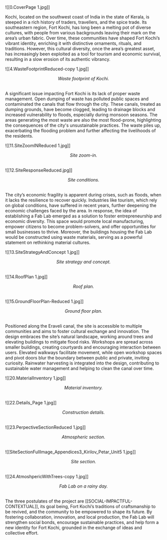 
![[0.CoverPage 1.jpg]]

Kochi, located on the southwest coast of India in the state of Kerala, is steeped in a rich history of traders, travellers, and the spice trade. Its southeastern region, Fort Kochi, has long been a melting pot of diverse cultures, with people from various backgrounds leaving their mark on the area’s urban fabric. Over time, these communities have shaped Fort Kochi’s vibrant identity, enriching it with distinctive ornaments, rituals, and traditions. However, this cultural diversity, once the area’s greatest asset, has increasingly been exploited as a tool for tourism and economic survival, resulting in a slow erosion of its authentic vibrancy.

![[4.WasteFootprintReduced-copy 1.jpg]]*<p align=center> Waste footprint of Kochi. </p>*
\
A significant issue impacting Fort Kochi is its lack of proper waste management. Open dumping of waste has polluted public spaces and contaminated the canals that flow through the city. These canals, treated as dumping grounds, have become clogged, leading to drainage blocks and increased vulnerability to floods, especially during monsoon seasons. The areas generating the most waste are also the most flood-prone, highlighting the consequences of the city's unsustainable practices. The waste piles up, exacerbating the flooding problem and further affecting the livelihoods of the residents.

![[11.SiteZoomINReduced 1.jpg]]
*<p align=center> Site zoom-in. </p>*
\
![[12.SiteResponseReduced.jpg]]
*<p align=center> Site conditions. </p>*
\
The city’s economic fragility is apparent during crises, such as floods, when it lacks the resilience to recover quickly. Industries like tourism, which rely on global conditions, have suffered in recent years, further deepening the economic challenges faced by the area. In response, the idea of establishing a Fab Lab emerged as a solution to foster entrepreneurship and economic diversity. This space would promote local manufacturing, empower citizens to become problem-solvers, and offer opportunities for small businesses to thrive. Moreover, the buildings housing the Fab Lab would be constructed using waste materials, serving as a powerful statement on rethinking material cultures.

![[13.SiteStrategyAndConcept 1.jpg]]
*<p align=center> Site strategy and concept. </p>*
\
![[14.RoofPlan 1.jpg]]
*<p align=center> Roof plan. </p>*
\
![[15.GroundFloorPlan-Reduced 1.jpg]]
*<p align=center> Ground floor plan. </p>*
\
Positioned along the Eraveli canal, the site is accessible to multiple communities and aims to foster cultural exchange and innovation. The design embraces the site’s natural landscape, working around trees and elevating buildings to mitigate flood risks. Workshops are spread across smaller buildings, creating courtyards and encouraging interaction between users. Elevated walkways facilitate movement, while open workshop spaces and pivot doors blur the boundary between public and private, inviting curiosity. Rainwater harvesting is integrated into the design, contributing to sustainable water management and helping to clean the canal over time.

![[20.MaterialInventory 1.jpg]]
*<p align=center> Material inventory. </p>*
\
![[22.Details_Page 1.jpg]]
*<p align=center> Construction details. </p>*
\
![[23.PerpectiveSectionReduced 1.jpg]]
*<p align=center> Atmospheric section. </p>*
\
![[SiteSectionFullImage_Appendices3_Kirilov_Petar_Unit5 1.jpg]]
*<p align=center> Site section. </p>*
\
![[24.AtmoshpericWithTrees-copy 1.jpg]]*<p align=center> Fab Lab on a rainy day. </p>*
\
The three postulates of the project are [[SOCIAL-IMPACTFUL-CONTEXTUAL]], its goal being, Fort Kochi’s traditions of craftsmanship to be revived, and the community to be empowered to shape its future. By fostering collaboration, innovation, and local production, the Fab Lab will strengthen social bonds, encourage sustainable practices, and help form a new identity for Fort Kochi, grounded in the exchange of ideas and collective effort.